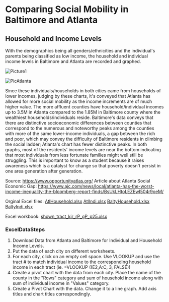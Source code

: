 # Comparing Social Mobility in Baltimore and Atlanta
## Household and Income Levels
With the demographics being all genders/ethnicities and the individual's parents being classified as low income, the household and individual income levels in Baltimore and Atlanta are recorded and graphed. 

![Picture1](https://user-images.githubusercontent.com/60996310/74511407-eaa57780-4ed3-11ea-9279-24a298d741a4.png)

![PicAtlanta](https://user-images.githubusercontent.com/60996310/74511140-50ddca80-4ed3-11ea-962b-63f040868712.png)

Since these individuals/households in both cities came from households of lower incomes, judging by these charts, it's conveyed that Atlanta has allowed for more social mobility as the income increments are of much higher value. The more affluent counties have household/individual incomes up to 3.5M in Atlanta compared to the 1.85M in Baltimore county where the wealthiest households/individuals reside. Baltimore's data conveys that there are distinctive socioeconomic differences between counties that correspond to the numerous and noteworthy peaks among the counties with more of the same lower-income individuals, a gap between the rich and poor, which may convey the difficulty of Baltimore residents in climbing the social ladder; Atlanta's chart has fewer distinctive peaks. In both graphs, most of the residents' income levels are near the bottom indicating that most individuals from less fortunate families might well still be struggling. This is important to know as a student because it raises awareness which is a catalyst for change so that poverty doesn't persist in one area generation after generation.  

Source: https://www.opportunityatlas.org/
Article about Atlanta Social Economic Gap: https://www.ajc.com/news/local/atlanta-has-the-worst-income-inequality-the-bloomberg-report-finds/BsUkLHtoLEZEwI504r9oeM/

Orginal Excel files: [AtlHousehold.xlsx](https://github.com/vtran24/comparing-baltimore-atlanta-household-income/files/4203422/AtlHousehold.xlsx)
[AtlIndi.xlsx](https://github.com/vtran24/comparing-baltimore-atlanta-household-income/files/4203423/AtlIndi.xlsx)
[BaltyHousehold.xlsx](https://github.com/vtran24/comparing-baltimore-atlanta-household-income/files/4203425/BaltyHousehold.xlsx)
[BaltyIndi.xlsx](https://github.com/vtran24/comparing-baltimore-atlanta-household-income/files/4203426/BaltyIndi.xlsx)

Excel workbook: [shown_tract_kir_rP_gP_p25.xlsx](https://github.com/vtran24/comparing-baltimore-atlanta-household-income/files/4203410/shown_tract_kir_rP_gP_p25.xlsx)

### ExcelDataSteps
1. Download Data from Atlanta and Baltimore for Individual and Household Income Levels.
2. Put the data of each city on different worksheets.
3. For each city, click on an empty cell space. Use VLOOKUP and use the tract # to match individual income to the corresponding household income in each tract (ie. =VLOOKUP ((E2,A:C, 3, FALSE))
4. Create a pivot chart with the data from each city. Place the name of the county in the "Rows" category and sum of household income along with sum of individual income in "Values" category. 
5. Create a Pivot Chart with the data. Change it to a line graph. Add axis titles and chart titles correspondingly. 
